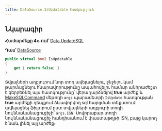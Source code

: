 ```yaml
---
title: DataSource.IsUpdatable հատկություն
---
```


## Նկարագիր

**Համարժեքը 4x-ում՝** [Data.UpdateSQL](https://armsoft.github.io/as4x-docs/HTM/ProgrGuide/Functions/ASDATA/UpdateSQL.html)

**Դաս՝** [DataSource](../ds.md)

```c#
public virtual bool IsUpdatable
{
    get { return false; }
}
```

Տվյալների աղբյուրում նոր տող ավելացնելու, ջնջելու կամ թարմացնելու հնարավորությունը ապահովելու համար անհրաժեշտ է գերբեռնել այս հատկությունը՝ վերադարձնելով **true** արժեք և [MakeSQLCommand](MakeSQLCommand.md) մեթոդի `args` պարամետրի `IsUpdate` հատկության **true** արժեքի դեպքում ձևավորվող sql հարցման տեքստում ավելացնել ֆիլտրում ըստ տվյալների աղբյուրի տողի նույննականացուցիչի՝ `args.ISN`։ 
Սովորաբար տողի նույննականացուցիչ հանդիսանում է փաստաթղթի ISN, բայց կարող է նաև լինել այլ արժեք։
